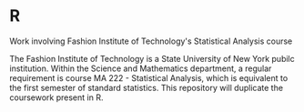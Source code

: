# R
Work involving Fashion Institute of Technology's Statistical Analysis course

The Fashion Institute of Technology is a State University of New York pubilc institution. Within the Science and Mathematics department, a regular requirement is course MA 222 - Statistical Analysis, which is equivalent to the first semester of standard statistics. This repository will duplicate the coursework present in R.
